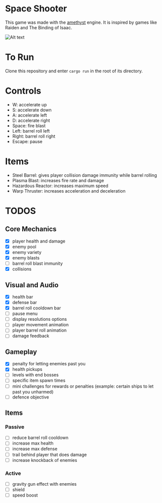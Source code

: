 # Space Shooter

This game was made with the [amethyst](https://amethyst.rs/) engine. It is inspired by games like Raiden and The Binding of Isaac.

![Alt text](https://giant.gfycat.com/WateryAbsoluteCardinal.gif)

# To Run

Clone this repository and enter `cargo run` in the root of its directory.

# Controls

- W: accelerate up
- S: accelerate down
- A: accelerate left
- D: accelerate right
- Space: fire blast
- Left: barrel roll left
- Right: barrel roll right
- Escape: pause

# Items

- Steel Barrel: gives player collision damage immunity while barrel rolling
- Plasma Blast: increases fire rate and damage
- Hazardous Reactor: increases maximum speed
- Warp Thruster: increases acceleration and deceleration

# TODOS

## Core Mechanics
- [x] player health and damage
- [x] enemy pool
- [x] enemy variety
- [x] enemy blasts
- [ ] barrel roll blast immunity
- [x] collisions
## Visual and Audio
- [x] health bar
- [x] defense bar
- [x] barrel roll cooldown bar
- [ ] pause menu
- [ ] display resolutions options
- [ ] player movement animation
- [ ] player barrel roll animation
- [ ] damage feedback
## Gameplay
- [x] penalty for letting enemies past you
- [x] health pickups
- [ ] levels with end bosses
- [ ] specific item spawn times
- [ ] mini challenges for rewards or penalties (example: certain ships to let past you unharmed)
- [ ] defence objective
## Items
### Passive 
- [ ] reduce barrel roll cooldown
- [ ] increase max health
- [ ] increase max defense
- [ ] trail behind player that does damage
- [ ] increase knockback of enemies
### Active
- [ ] gravity gun effect with enemies
- [ ] shield
- [ ] speed boost
